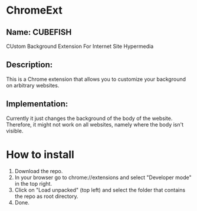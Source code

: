 # ChromeExt
## Name: CUBEFISH
CUstom Background Extension For Internet Site Hypermedia

## Description:
This is a Chrome extension that allows you to customize your background
on arbitrary websites.

## Implementation:
Currently it just changes the background of the body of the website. Therefore,
it might not work on all websites, namely where the body isn't visible.

# How to install
1. Download the repo.
2. In your browser go to chrome://extensions and select "Developer mode" in the top right.
3. Click on "Load unpacked" (top left) and select the folder that contains the repo as root directory.
4. Done.
